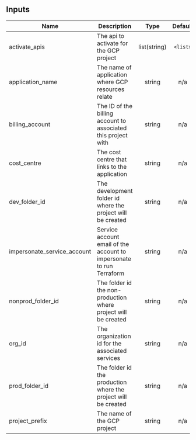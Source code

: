 <!-- BEGINNING OF PRE-COMMIT-TERRAFORM DOCS HOOK -->
## Inputs

| Name | Description | Type | Default | Required |
|------|-------------|:----:|:-----:|:-----:|
| activate\_apis | The api to activate for the GCP project | list(string) | `<list>` | no |
| application\_name | The name of application where GCP resources relate | string | n/a | yes |
| billing\_account | The ID of the billing account to associated this project with | string | n/a | yes |
| cost\_centre | The cost centre that links to the application | string | n/a | yes |
| dev\_folder\_id | The development folder id where the project will be created | string | n/a | yes |
| impersonate\_service\_account | Service account email of the account to impersonate to run Terraform | string | n/a | yes |
| nonprod\_folder\_id | The folder id the non-production where project will be created | string | n/a | yes |
| org\_id | The organization id for the associated services | string | n/a | yes |
| prod\_folder\_id | The folder id the production where the project will be created | string | n/a | yes |
| project\_prefix | The name of the GCP project | string | n/a | yes |

<!-- END OF PRE-COMMIT-TERRAFORM DOCS HOOK -->

